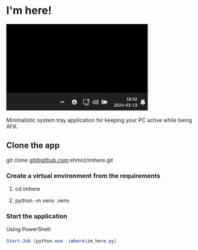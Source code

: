 # I'm here!

![](im_here.gif)

Minimalistic system tray application for keeping your PC active while being AFK.

## Clone the app
git clone git@github.com:ehmiiz/imhere.git

### Create a virtual environment from the requirements

1. cd imhere

2. python -m venv .venv

### Start the application

Using PowerShell:

```powershell
Start-Job {python.exe .imhere\im_here.py}
```
